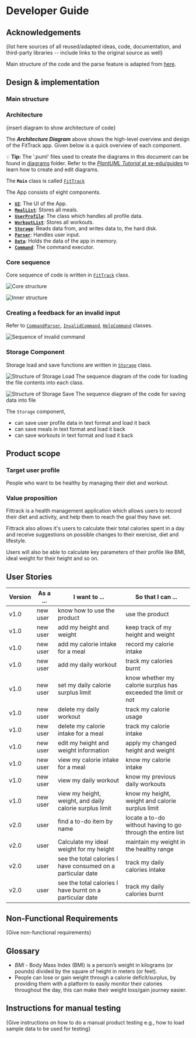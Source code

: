 # Developer Guide

## Acknowledgements

{list here sources of all reused/adapted ideas, code, documentation, and third-party libraries -- include links to the original source as well}

Main structure of the code and the parse feature is adapted from [here](https://github.com/se-edu/addressbook-level2).

## Design & implementation

### Main structure


### Architecture
{insert diagram to show architecture of code}

The ***Architecture Diagram*** above shows the high-level overview and design of the FitTrack app. 
Given below is a quick overview of each component.

<div markdown="span" class="alert alert-primary">

:bulb: **Tip:** The '.puml' files used to create the diagrams in this document can be found in [diagrams](./diagrams) 
folder. Refer to the [_PlantUML Tutorial_ at se-edu/guides](https://se-education.org/guides/tutorials/plantUml.html) 
to learn how to create and edit diagrams.

</div>

The **`Main`** class is called [`FitTrack`](../src/main/java/fittrack/FitTrack.java)

The App consists of eight components.
* [**`UI`**](#ui-component): The UI of the App.
* [**`MealList`**](#meal-list-component): Stores all meals.
* [**`UserProfile`**](#user-profile-component): The class which handles all profile data.
* [**`WorkoutList`**](#workout-list-component): Stores all workouts.
* [**`Storage`**](#storage-component): Reads data from, and writes data to, the hard disk.
* [**`Parser`**](#parser-component): Handles user input.
* [**`Data`**](#data-component): Holds the data of the app in memory.
* [**`Command`**](#command-component): The command executor.

### Core sequence
Core sequence of code is written in [`FitTrack`](../src/main/java/fittrack/FitTrack.java) class.

![Core structure](images/FitTrackOuter.svg "Outer Structure")

![Inner structure](images/FitTrackCore.svg "Core Structure")

### Creating a feedback for an invalid input
Refer to [`CommandParser`](../src/main/java/fittrack/parser/CommandParser.java),
[`InvalidCommand`](../src/main/java/fittrack/command/InvalidCommand.java),
[`HelpCommand`](../src/main/java/fittrack/command/HelpCommand.java)
classes.

![Sequence of invalid command](images/InvalidCommand.svg "Sequence of invalid command")

### Storage Component
Storage load and save functions are written in [`Storage`](../src/main/java/fittrack/storage/Storage.java) class.

![Structure of Storage Load](images/StorageLoad.svg)
The sequence diagram of the code for loading the file contents into each class.

![Structure of Storage Save](images/StorageSave.svg)
The sequence diagram of the code for saving data into file

The `Storage` component,
* can save user profile data in text format and load it back
* can save meals in text format and load it back
* can save workouts in text format and load it back

## Product scope
### Target user profile

People who want to be healthy by managing their diet and workout.

### Value proposition

Fittrack is a health management application which allows users to record their diet and activity, and help them to reach the goal they have set.

Fittrack also allows it's users to calculate their total calories spent in a day and receive suggestions
on possible changes to their exercise, diet and lifestyle.

Users will also be able to calculate key parameters of their profile like 
BMI, ideal weight for their height and so on.

## User Stories

|Version| As a ... | I want to ...                                               | So that I can ...                                             |
|--------|----------|-------------------------------------------------------------|---------------------------------------------------------------|
|v1.0|new user| know how to use the product                                 | use the product                                               |
|v1.0|new user| add my height and weight                                    | keep track of my height and weight                            |
|v1.0|new user| add my calorie intake for a meal                            | record my calorie intake                                      |
|v1.0|new user| add my daily workout                                        | track my calories burnt                                       |
|v1.0|new user| set my daily calorie surplus limit                          | know whether my calorie surplus has exceeded the limit or not |
|v1.0|new user| delete my daily workout                                     | track my calorie usage                                        |
|v1.0|new user| delete my calorie intake for a meal                         | track my calorie intake                                       |
|v1.0|new user| edit my height and weight information                       | apply my changed height and weight                            |
|v1.0|new user| view my calorie intake for a meal                           | know my calorie intake                                        |
|v1.0|new user| view my daily workout                                       | know my previous daily workouts                               |
|v1.0|new user| view my height, weight, and daily calorie surplus limit     | know my height, weight and calorie surplus limit              |
|v2.0|user| find a to-do item by name                                   | locate a to-do without having to go through the entire list   |
|v2.0|user| Calculate my ideal weight for my height                     | maintain my weight in the healthy range                       |
|v2.0|user| see the total calories I have consumed on a particular date | track my daily calories intake                                |
|v2.0|user| see the total calories I have burnt on a particular date    | track my daily calories burnt                                 |


## Non-Functional Requirements

{Give non-functional requirements}

## Glossary

* *BMI* - Body Mass Index (BMI) is a person’s weight in kilograms (or pounds) 
divided by the square of height in meters (or feet).
* People can lose or gain weight through a calorie deficit/surplus,
by providing them with a platform to easily monitor their calories 
throughout the day, this can make their weight loss/gain journey
easier.


## Instructions for manual testing

{Give instructions on how to do a manual product testing e.g., how to load sample data to be used for testing}
